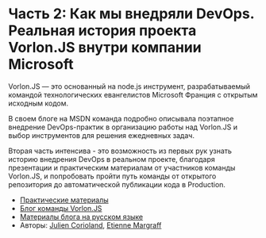 # Часть 2: Как мы внедряли DevOps. Реальная история проекта Vorlon.JS внутри компании Microsoft

Vorlon.JS — это основанный на node.js инструмент, разрабатываемый командой технологических евангелистов Microsoft Франция с открытым исходным кодом. <br>

В своем блоге на MSDN команда подробно описывала поэтапное внедрение DevOps-практик в организацию работы над Vorlon.JS и выбор инструментов для решения ежедневных задач. <br>

Вторая часть интенсива - это возможность  из первых рук узнать историю внедрения DevOps в реальном проекте, благодаря презентации и практическим материалам от участников команды Vorlon.JS, и попробовать пройти путь команды от открытого репозитория до автоматической публикации кода в Production.

<ul>
<li><a href="https://github.com/evangelism/DevCon-2016/raw/master/DevOps%20intensive/Lab%202%20-%20Journey%20to%20DevOps/DevCon%202016%20-%20DevOps%20-%20VorlonJS%20-%20RU.pdf">Практические материалы</a></li>
<li><a href="https://blogs.technet.microsoft.com/devops/2016/01/12/vorlonjs-a-journey-to-devops-introducing-the-blog-post-series/">Блог команды Vorlon.JS</a></li>
<li><a href="https://habrahabr.ru/search/?target_type=posts&q=%5Bjourney2devops%5D&order_by=date">Материалы блога на русском языке</a></li>
<li>Авторы: <a href="https://twitter.com/jcorioland">Julien Corioland</a>, <a href="https://twitter.com/meulta">Etienne Margraff</a></li>
</ul>


